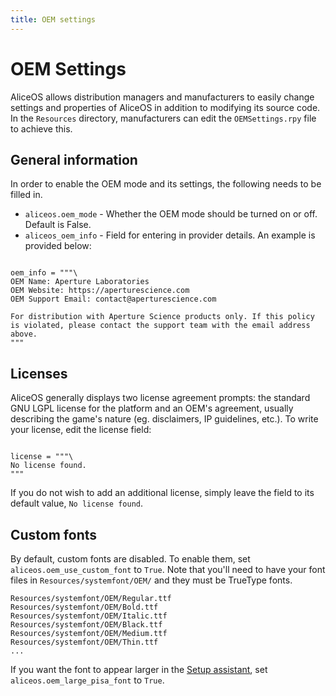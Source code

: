 ```yaml
---
title: OEM settings
---
```

# OEM Settings
AliceOS allows distribution managers and manufacturers to easily change settings and properties of AliceOS in addition to modifying its source code. In the `Resources` directory, manufacturers can edit the `OEMSettings.rpy` file to achieve this.

## General information
In order to enable the OEM mode and its settings, the following needs to be filled in.

- `aliceos.oem_mode` - Whether the OEM mode should be turned on or off. Default is False.
- `aliceos_oem_info` - Field for entering in provider details. An example is provided below:

<pre><code class = "prettyprint lang-py">
oem_info = """\
OEM Name: Aperture Laboratories
OEM Website: https://aperturescience.com
OEM Support Email: contact@aperturescience.com

For distribution with Aperture Science products only. If this policy is violated, please contact the support team with the email address above.
"""
</code></pre>

## Licenses
AliceOS generally displays two license agreement prompts: the standard GNU LGPL license for the platform and an OEM's agreement, usually describing the game's nature (eg. disclaimers, IP guidelines, etc.). To write your license, edit the license field:

<pre><code class = "prettyprint lang-py">
license = """\
No license found.
"""
</code></pre>

If you do not wish to add an additional license, simply leave the field to its default value, `No license found`.

## Custom fonts
By default, custom fonts are disabled. To enable them, set `aliceos.oem_use_custom_font` to `True`. Note that you'll need to have your font files in `Resources/systemfont/OEM/` and they must be TrueType fonts.

```
Resources/systemfont/OEM/Regular.ttf
Resources/systemfont/OEM/Bold.ttf
Resources/systemfont/OEM/Italic.ttf
Resources/systemfont/OEM/Black.ttf
Resources/systemfont/OEM/Medium.ttf
Resources/systemfont/OEM/Thin.ttf
...
```

If you want the font to appear larger in the [Setup assistant](pisa.md), set `aliceos.oem_large_pisa_font` to `True`.